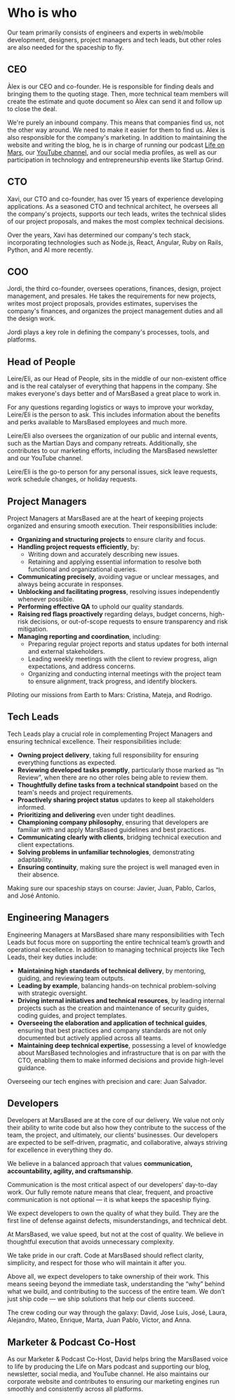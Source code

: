 # Who is who

Our team primarily consists of engineers and experts in web/mobile development, designers, project managers and tech leads, but other roles are also needed for the spaceship to fly.

## CEO

Àlex is our CEO and co-founder. He is responsible for finding deals and bringing them to the quoting stage. Then, more technical team members will create the estimate and quote document so Àlex can send it and follow up to close the deal.

We're purely an inbound company. This means that companies find us, not the other way around. We need to make it easier for them to find us. Àlex is also responsible for the company's marketing. In addition to maintaining the website and writing the blog, he is in charge of running our podcast <a href="https://podcast.marsbased.com/" title="Life on Mars - the MarsBased podcast" target="_blank">Life on Mars</a>, our <a href="https://www.youtube.com/@MarsBased" title="MarsBased - YouTube channel" target="_blank">YouTube channel</a>, and our social media profiles, as well as our participation in technology and entrepreneurship events like Startup Grind.

## CTO

Xavi, our CTO and co-founder, has over 15 years of experience developing applications. As a seasoned CTO and technical architect, he oversees all the company's projects, supports our tech leads, writes the technical slides of our project proposals, and makes the most complex technical decisions.

Over the years, Xavi has determined our company's tech stack, incorporating technologies such as Node.js, React, Angular, Ruby on Rails, Python, and AI more recently.

## COO

Jordi, the third co-founder, oversees operations, finances, design, project management, and presales. He takes the requirements for new projects, writes most project proposals, provides estimates, supervises the company's finances, and organizes the project management duties and all the design work.

Jordi plays a key role in defining the company's processes, tools, and platforms.

## Head of People

Leire/Eli, as our Head of People, sits in the middle of our non-existent office and is the real catalyser of everything that happens in the company. She makes everyone's days better and of MarsBased a great place to work in.

For any questions regarding logistics or ways to improve your workday, Leire/Eli is the person to ask. This includes information about the benefits and perks available to MarsBased employees and much more.

Leire/Eli also oversees the organization of our public and internal events, such as the Martian Days and company retreats. Additionally, she contributes to our marketing efforts, including the MarsBased newsletter and our YouTube channel.

Leire/Eli is the go-to person for any personal issues, sick leave requests, work schedule changes, or holiday requests.

## Project Managers

Project Managers at MarsBased are at the heart of keeping projects organized and ensuring smooth execution. Their responsibilities include:

- **Organizing and structuring projects** to ensure clarity and focus.
- **Handling project requests efficiently**, by:
  - Writing down and accurately describing new issues.
  - Retaining and applying essential information to resolve both functional and organizational queries.
- **Communicating precisely**, avoiding vague or unclear messages, and always being accurate in responses.
- **Unblocking and facilitating progress**, resolving issues independently whenever possible.
- **Performing effective QA** to uphold our quality standards.
- **Raising red flags proactively** regarding delays, budget concerns, high-risk decisions, or out-of-scope requests to ensure transparency and risk mitigation.
- **Managing reporting and coordination**, including:
  - Preparing regular project reports and status updates for both internal and external stakeholders.
  - Leading weekly meetings with the client to review progress, align expectations, and address concerns.
  - Organizing and conducting internal meetings with the project team to ensure alignment, track progress, and identify blockers.

Piloting our missions from Earth to Mars: Cristina, Mateja, and Rodrigo.

## Tech Leads

Tech Leads play a crucial role in complementing Project Managers and ensuring technical excellence. Their responsibilities include:

- **Owning project delivery**, taking full responsibility for ensuring everything functions as expected.
- **Reviewing developed tasks promptly**, particularly those marked as “In Review”, when there are no other roles being able to review them.
- **Thoughtfully define tasks from a technical standpoint** based on the team's needs and project requirements.
- **Proactively sharing project status** updates to keep all stakeholders informed.
- **Prioritizing and delivering** even under tight deadlines.
- **Championing company philosophy**, ensuring that developers are familiar with and apply MarsBased guidelines and best practices.
- **Communicating clearly with clients**, bridging technical execution and client expectations.
- **Solving problems in unfamiliar technologies**, demonstrating adaptability.
- **Ensuring continuity**, making sure the project is well managed even in their absence.

Making sure our spaceship stays on course: Javier, Juan, Pablo, Carlos, and José Antonio.

## Engineering Managers

Engineering Managers at MarsBased share many responsibilities with Tech Leads but focus more on supporting the entire technical team’s growth and operational excellence. In addition to managing technical projects like Tech Leads, their key duties include:

- **Maintaining high standards of technical delivery**, by mentoring, guiding, and reviewing team outputs.
- **Leading by example**, balancing hands-on technical problem-solving with strategic oversight.
- **Driving internal initiatives and technical resources**, by leading internal projects such as the creation and maintenance of security guides, coding guides, and project templates.
- **Overseeing the elaboration and application of technical guides**, ensuring that best practices and company standards are not only documented but actively applied across all teams.
- **Maintaining deep technical expertise**, possessing a level of knowledge about MarsBased technologies and infrastructure that is on par with the CTO, enabling them to make informed decisions and provide high-level guidance.

Overseeing our tech engines with precision and care: Juan Salvador.

## Developers

Developers at MarsBased are at the core of our delivery. We value not only their ability to write code but also how they contribute to the success of the team, the project, and ultimately, our clients’ businesses. Our developers are expected to be self-driven, pragmatic, and collaborative, always striving for excellence in everything they do.

We believe in a balanced approach that values **communication, accountability, agility, and craftsmanship**.

Communication is the most critical aspect of our developers' day-to-day work. Our fully remote nature means that clear, frequent, and proactive communication is not optional — it is what keeps the spaceship flying.

We expect developers to own the quality of what they build. They are the first line of defense against defects, misunderstandings, and technical debt.

At MarsBased, we value speed, but not at the cost of quality. We believe in thoughtful execution that avoids unnecessary complexity.

We take pride in our craft. Code at MarsBased should reflect clarity, simplicity, and respect for those who will maintain it after you.

Above all, we expect developers to take ownership of their work. This means seeing beyond the immediate task, understanding the “why” behind what we build, and contributing to the success of the entire team. We don’t just ship code — we ship solutions that help our clients succeed.

The crew coding our way through the galaxy: David, Jose Luis, José, Laura, Alejandro, Mateo, Enrique, Marta, Juan Pablo, Víctor, and Anna.

## Marketer & Podcast Co-Host

As our Marketer & Podcast Co-Host, David helps bring the MarsBased voice to life by producing the Life on Mars podcast and supporting our blog, newsletter, social media, and YouTube channel. He also maintains our corporate website and contributes to ensuring our marketing engines run smoothly and consistently across all platforms.

